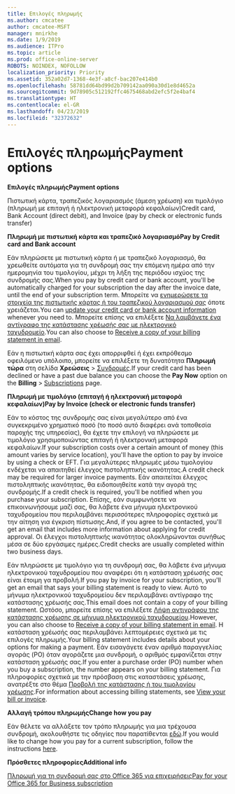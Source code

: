 ```yaml
---
title: Επιλογές πληρωμής
ms.author: cmcatee
author: cmcatee-MSFT
manager: mnirkhe
ms.date: 1/9/2019
ms.audience: ITPro
ms.topic: article
ms.prod: office-online-server
ROBOTS: NOINDEX, NOFOLLOW
localization_priority: Priority
ms.assetid: 352a02d7-1368-4e3f-a8cf-bac207e414b0
ms.openlocfilehash: 58781dd64bd99d2b709142aa090a30d1e8d4652a
ms.sourcegitcommit: 9d78905c512192ffc4675468abd2efc5f2e4baf4
ms.translationtype: HT
ms.contentlocale: el-GR
ms.lasthandoff: 04/23/2019
ms.locfileid: "32372632"
---
```

# <a name="payment-options"></a><span data-ttu-id="b7730-102">Επιλογές πληρωμής</span><span class="sxs-lookup"><span data-stu-id="b7730-102">Payment options</span></span>

 <span data-ttu-id="b7730-103">**Επιλογές πληρωμής**</span><span class="sxs-lookup"><span data-stu-id="b7730-103">**Payment options**</span></span>
  
<span data-ttu-id="b7730-104">Πιστωτική κάρτα, τραπεζικός λογαριασμός (άμεση χρέωση) και τιμολόγιο (πληρωμή με επιταγή ή ηλεκτρονική μεταφορά κεφαλαίων)</span><span class="sxs-lookup"><span data-stu-id="b7730-104">Credit card, Bank Account (direct debit), and Invoice (pay by check or electronic funds transfer)</span></span>
  
 <span data-ttu-id="b7730-105">**Πληρωμή με πιστωτική κάρτα και τραπεζικό λογαριασμό**</span><span class="sxs-lookup"><span data-stu-id="b7730-105">**Pay by Credit card and Bank account**</span></span>
  
<span data-ttu-id="b7730-106">Εάν πληρώσετε με πιστωτική κάρτα ή με τραπεζικό λογαριασμό, θα χρεωθείτε αυτόματα για τη συνδρομή σας την επόμενη ημέρα από την ημερομηνία του τιμολογίου, μέχρι τη λήξη της περιόδου ισχύος της συνδρομής σας.</span><span class="sxs-lookup"><span data-stu-id="b7730-106">When you pay by credit card or bank account, you'll be automatically charged for your subscription the day after the invoice date, until the end of your subscription term.</span></span> <span data-ttu-id="b7730-107">Μπορείτε να [ενημερώσετε τα στοιχεία της πιστωτικής κάρτας ή του τραπεζικού λογαριασμού σας](https://docs.microsoft.com/office365/admin/subscriptions-and-billing/add-update-or-remove-credit-card-or-bank-account?view=o365-worldwide) όποτε χρειάζεται.</span><span class="sxs-lookup"><span data-stu-id="b7730-107">You can [update your credit card or bank account information](https://docs.microsoft.com/office365/admin/subscriptions-and-billing/add-update-or-remove-credit-card-or-bank-account?view=o365-worldwide) whenever you need to.</span></span> <span data-ttu-id="b7730-108">Μπορείτε επίσης να επιλέξετε [Να λαμβάνετε ένα αντίγραφο της κατάστασης χρέωσής σας με ηλεκτρονικό ταχυδρομείο](https://docs.microsoft.com/office365/admin/subscriptions-and-billing/pay-for-your-subscription?view=o365-worldwide#receive-a-copy-of-your-billing-statement-in-email).</span><span class="sxs-lookup"><span data-stu-id="b7730-108">You can also choose to [Receive a copy of your billing statement in email](https://docs.microsoft.com/office365/admin/subscriptions-and-billing/pay-for-your-subscription?view=o365-worldwide#receive-a-copy-of-your-billing-statement-in-email).</span></span>
  
<span data-ttu-id="b7730-109">Εάν η πιστωτική κάρτα σας έχει απορριφθεί ή έχει εκπρόθεσμο οφειλόμενο υπόλοιπο, μπορείτε να επιλέξετε τη δυνατότητα **Πληρωμή τώρα** στη σελίδα **Χρεώσεις** \> [Συνδρομές](https://portal.office.com/adminportal/home#/subscriptions).</span><span class="sxs-lookup"><span data-stu-id="b7730-109">If your credit card has been declined or have a past due balance you can choose the **Pay Now** option on the **Billing** \> [Subscriptions](https://portal.office.com/adminportal/home#/subscriptions) page.</span></span> 
  
 <span data-ttu-id="b7730-110">**Πληρωμή με τιμολόγιο (επιταγή ή ηλεκτρονική μεταφορά κεφαλαίων)**</span><span class="sxs-lookup"><span data-stu-id="b7730-110">**Pay by Invoice (check or electronic funds transfer)**</span></span>
  
<span data-ttu-id="b7730-111">Εάν το κόστος της συνδρομής σας είναι μεγαλύτερο από ένα συγκεκριμένο χρηματικό ποσό (το ποσό αυτό διαφέρει ανά τοποθεσία παροχής της υπηρεσίας), θα έχετε την επιλογή να πληρώσετε με τιμολόγιο χρησιμοποιώντας επιταγή ή ηλεκτρονική μεταφορά κεφαλαίων.</span><span class="sxs-lookup"><span data-stu-id="b7730-111">If your subscription costs over a certain amount of money (this amount varies by service location), you'll have the option to pay by invoice by using a check or EFT.</span></span> <span data-ttu-id="b7730-112">Για μεγαλύτερες πληρωμές μέσω τιμολογίου ενδέχεται να απαιτηθεί έλεγχος πιστοληπτικής ικανότητας.</span><span class="sxs-lookup"><span data-stu-id="b7730-112">A credit check may be required for larger invoice payments.</span></span> <span data-ttu-id="b7730-113">Εάν απαιτείται έλεγχος πιστοληπτικής ικανότητας, θα ειδοποιηθείτε κατά την αγορά της συνδρομής.</span><span class="sxs-lookup"><span data-stu-id="b7730-113">If a credit check is required, you'll be notified when you purchase your subscription.</span></span> <span data-ttu-id="b7730-114">Επίσης, εάν συμφωνήσετε να επικοινωνήσουμε μαζί σας, θα λάβετε ένα μήνυμα ηλεκτρονικού ταχυδρομείου που περιλαμβάνει περισσότερες πληροφορίες σχετικά με την αίτηση για έγκριση πίστωσης.</span><span class="sxs-lookup"><span data-stu-id="b7730-114">And, if you agree to be contacted, you'll get an email that includes more information about applying for credit approval.</span></span> <span data-ttu-id="b7730-115">Οι έλεγχοι πιστοληπτικής ικανότητας ολοκληρώνονται συνήθως μέσα σε δύο εργάσιμες ημέρες.</span><span class="sxs-lookup"><span data-stu-id="b7730-115">Credit checks are usually completed within two business days.</span></span>
  
<span data-ttu-id="b7730-116">Εάν πληρώσετε με τιμολόγιο για τη συνδρομή σας, θα λάβετε ένα μήνυμα ηλεκτρονικού ταχυδρομείου που αναφέρει ότι η κατάσταση χρέωσής σας είναι έτοιμη γα προβολή.</span><span class="sxs-lookup"><span data-stu-id="b7730-116">If you pay by invoice for your subscription, you'll get an email that says your billing statement is ready to view.</span></span> <span data-ttu-id="b7730-117">Αυτό το μήνυμα ηλεκτρονικού ταχυδρομείου δεν περιλαμβάνει αντίγραφο της κατάστασης χρέωσής σας.</span><span class="sxs-lookup"><span data-stu-id="b7730-117">This email does not contain a copy of your billing statement.</span></span> <span data-ttu-id="b7730-118">Ωστόσο, μπορείτε επίσης να επιλέξετε [Λήψη αντιγράφου της κατάστασης χρέωσης σε μήνυμα ηλεκτρονικού ταχυδρομείου](https://docs.microsoft.com/office365/admin/subscriptions-and-billing/pay-for-your-subscription?view=o365-worldwide#receive-a-copy-of-your-billing-statement-in-email).</span><span class="sxs-lookup"><span data-stu-id="b7730-118">However, you can also choose to [Receive a copy of your billing statement in email](https://docs.microsoft.com/office365/admin/subscriptions-and-billing/pay-for-your-subscription?view=o365-worldwide#receive-a-copy-of-your-billing-statement-in-email).</span></span> <span data-ttu-id="b7730-119">Η κατάσταση χρέωσής σας περιλαμβάνει λεπτομέρειες σχετικά με τις επιλογές πληρωμής.</span><span class="sxs-lookup"><span data-stu-id="b7730-119">Your billing statement includes details about your options for making a payment.</span></span> <span data-ttu-id="b7730-120">Εάν εισαγάγετε έναν αριθμό παραγγελίας αγοράς (PO) όταν αγοράζετε μια συνδρομή, ο αριθμός εμφανίζεται στην κατάσταση χρέωσής σας.</span><span class="sxs-lookup"><span data-stu-id="b7730-120">If you enter a purchase order (PO) number when you buy a subscription, the number appears on your billing statement.</span></span> <span data-ttu-id="b7730-121">Για πληροφορίες σχετικά με την πρόσβαση στις καταστάσεις χρέωσης, ανατρέξτε στο θέμα [Προβολή της κατάστασης ή του τιμολογίου χρέωσης](https://docs.microsoft.com/office365/admin/subscriptions-and-billing/view-your-bill-or-invoice?view=o365-worldwide).</span><span class="sxs-lookup"><span data-stu-id="b7730-121">For information about accessing billing statements, see [View your bill or invoice](https://docs.microsoft.com/office365/admin/subscriptions-and-billing/view-your-bill-or-invoice?view=o365-worldwide).</span></span>
  
 <span data-ttu-id="b7730-122">**Αλλαγή τρόπου πληρωμής**</span><span class="sxs-lookup"><span data-stu-id="b7730-122">**Change how you pay**</span></span>
  
<span data-ttu-id="b7730-123">Εάν θέλετε να αλλάξετε τον τρόπο πληρωμής για μια τρέχουσα συνδρομή, ακολουθήστε τις οδηγίες που παρατίθενται [εδώ](https://docs.microsoft.com/office365/admin/subscriptions-and-billing/change-payment-method?view=o365-worldwide).</span><span class="sxs-lookup"><span data-stu-id="b7730-123">If you would like to change how you pay for a current subscription, follow the instructions [here](https://docs.microsoft.com/office365/admin/subscriptions-and-billing/change-payment-method?view=o365-worldwide).</span></span>
  
 <span data-ttu-id="b7730-124">**Πρόσθετες πληροφορίες**</span><span class="sxs-lookup"><span data-stu-id="b7730-124">**Additional info**</span></span>
  
[<span data-ttu-id="b7730-125">Πληρωμή για τη συνδρομή σας στο Office 365 για επιχειρήσεις</span><span class="sxs-lookup"><span data-stu-id="b7730-125">Pay for your Office 365 for Business subscription</span></span>](https://docs.microsoft.com/office365/admin/subscriptions-and-billing/pay-for-your-subscription?view=o365-worldwide)
  

